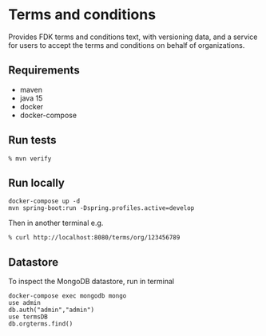 # Terms and conditions
Provides FDK terms and conditions text, with versioning data, and a service for users to accept the terms and conditions on behalf of organizations.

## Requirements
- maven
- java 15
- docker
- docker-compose

## Run tests
```
% mvn verify
```

## Run locally
```
docker-compose up -d
mvn spring-boot:run -Dspring.profiles.active=develop
```

Then in another terminal e.g.
```
% curl http://localhost:8080/terms/org/123456789
```

## Datastore
To inspect the MongoDB datastore, run in terminal
```
docker-compose exec mongodb mongo
use admin
db.auth("admin","admin")
use termsDB
db.orgterms.find()
```